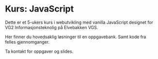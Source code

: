 # Kurs: JavaScript
Dette er et 5-ukers kurs i webutvikling med vanilla JavaScript designet for VG2 Informasjonsteknolig på Elvebakken VGS.

Her finner du hovedsaklig løsninger til en oppgavebank. Samt kode fra felles gjennomganger.

Ta kontakt for oppgaver og slides. 
